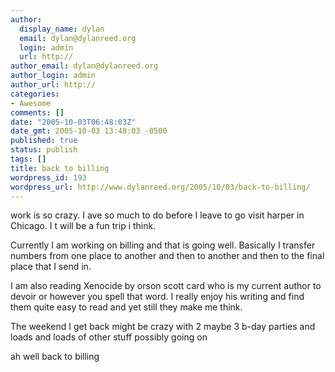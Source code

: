 ```yaml
---
author:
  display_name: dylan
  email: dylan@dylanreed.org
  login: admin
  url: http://
author_email: dylan@dylanreed.org
author_login: admin
author_url: http://
categories:
- Awesome
comments: []
date: "2005-10-03T06:48:03Z"
date_gmt: 2005-10-03 13:48:03 -0500
published: true
status: publish
tags: []
title: back to billing
wordpress_id: 193
wordpress_url: http://www.dylanreed.org/2005/10/03/back-to-billing/
---
```


work is so crazy. I ave so much to do before I leave to go visit harper in Chicago. I t will be a fun trip i think.

Currently I am working on billing and that is going well. Basically I transfer numbers from one place to another and then to another and then to the final place that I send in.

I am also reading Xenocide by orson scott card who is my current author to devoir or however you spell that word. I really enjoy his writing and find them quite easy to read and yet still they make me think.

The weekend I get back might be crazy with 2 maybe 3 b-day parties and loads and loads of other stuff possibly going on

ah well back to billing
